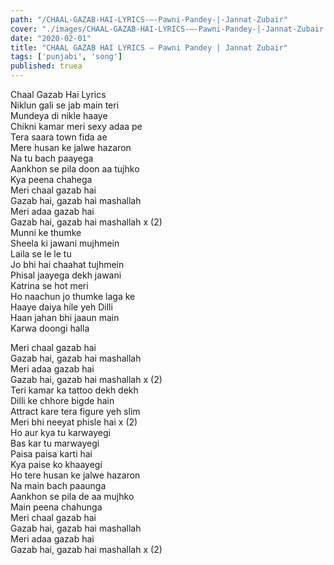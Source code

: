 ```yaml
---
path: "/CHAAL-GAZAB-HAI-LYRICS-–-Pawni-Pandey-|-Jannat-Zubair"
cover: "./images/CHAAL-GAZAB-HAI-LYRICS-–-Pawni-Pandey-|-Jannat-Zubair.jpg"
date: "2020-02-01"
title: "CHAAL GAZAB HAI LYRICS – Pawni Pandey | Jannat Zubair"
tags: ['punjabi', 'song']
published: truea
---
```

  
Chaal Gazab Hai Lyrics  
Niklun gali se jab main teri  
Mundeya di nikle haaye  
Chikni kamar meri sexy adaa pe  
Tera saara town fida ae  
Mere husan ke jalwe hazaron  
Na tu bach paayega  
Aankhon se pila doon aa tujhko  
Kya peena chahega  
Meri chaal gazab hai  
Gazab hai, gazab hai mashallah  
Meri adaa  gazab hai  
Gazab hai, gazab hai mashallah x (2)  
Munni ke thumke  
Sheela ki jawani mujhmein  
Laila se le le tu  
Jo bhi hai chaahat tujhmein  
Phisal jaayega dekh jawani  
Katrina se hot meri  
Ho naachun jo thumke laga ke  
Haaye daiya hile yeh Dilli  
Haan jahan bhi jaaun main  
Karwa doongi halla  
  
  
  
  
  
  
Meri chaal gazab hai  
Gazab hai, gazab hai mashallah  
Meri adaa  gazab hai  
Gazab hai, gazab hai mashallah x (2)  
Teri kamar ka tattoo dekh dekh  
Dilli ke chhore bigde hain  
Attract kare tera figure yeh slim  
Meri bhi neeyat phisle hai x (2)  
Ho aur kya tu karwayegi  
Bas kar tu marwayegi  
Paisa paisa karti hai  
Kya paise ko khaayegi  
Ho tere husan ke jalwe hazaron  
Na main bach paaunga  
Aankhon se pila de aa mujhko  
Main peena chahunga  
Meri chaal gazab hai  
Gazab hai, gazab hai mashallah  
Meri adaa  gazab hai  
Gazab hai, gazab hai mashallah x (2)  
